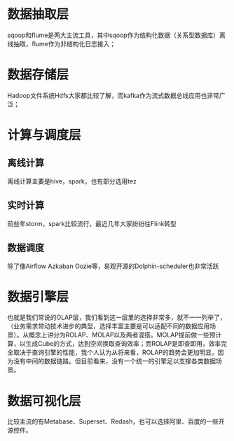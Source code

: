 # 数据抽取层

sqoop和flume是两大主流工具，其中sqoop作为结构化数据（关系型数据库）离线抽取，flume作为非结构化日志接入；

# 数据存储层

Hadoop文件系统Hdfs大家都比较了解，而kafka作为流式数据总线应用也非常广泛；

# 计算与调度层

## 离线计算

离线计算主要是hive，spark，也有部分选用tez

## 实时计算

前些年storm，spark比较流行，最近几年大家纷纷往Flink转型

## 数据调度

除了像Airflow Azkaban Oozie等，易观开源的Dolphin-scheduler也非常活跃

# 数据引擎层

也就是我们常说的OLAP层，我们看到这一层里的选择非常多，就不一一列举了，（业务需求带动技术进步的典型，选择丰富主要是可以适配不同的数据应用场景）。从概念上讲分为ROLAP、MOLAP以及两者混搭。MOLAP提前做一些预计算，以生成Cube的方式，达到空间换取查询效率；而ROLAP是即查即用，效率完全取决于查询引擎的性能，我个人认为从将来看，ROLAP的趋势会更加明显，因为没有中间的数据链路。但目前看来，没有一个统一的引擎足以支撑各类数据场景。

# 数据可视化层

比较主流的有Metabase、Superset、Redash，也可以选择阿里、百度的一些开源控件。




